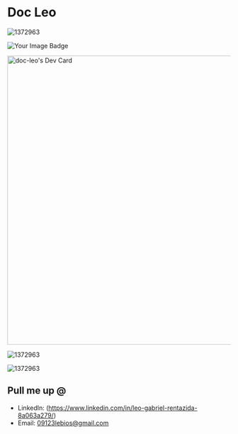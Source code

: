 # Doc Leo



![1372963](https://www.codewars.com/users/Doc-Leo/badges/large )


<img src="https://tryhackme-badges.s3.amazonaws.com/dc730.png" alt="Your Image Badge" />


<a href="https://app.daily.dev/dcleo"><img src="https://api.daily.dev/devcards/v2/RKuZ3mFuz6ACy9y5VPLZi.png?type=wide&r=o4v" width="652" alt="doc-leo's Dev Card"/></a>

![1372963](https://github.com/user-attachments/assets/240330f1-031c-4622-99c7-e1d40f69d892)



![1372963](https://github-profile-trophy.vercel.app/?username=Doc-Leo&theme=dracula)


## Pull me up @

- LinkedIn: (https://www.linkedin.com/in/leo-gabriel-rentazida-8a063a279/)
- Email: 09123lebios@gmail.com
